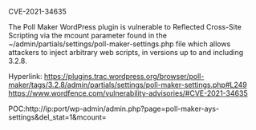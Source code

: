 CVE-2021-34635

The Poll Maker WordPress plugin is vulnerable to Reflected Cross-Site Scripting via the mcount parameter found in the ~/admin/partials/settings/poll-maker-settings.php file which allows attackers to inject arbitrary web scripts, in versions up to and including 3.2.8.

Hyperlink:
https://plugins.trac.wordpress.org/browser/poll-maker/tags/3.2.8/admin/partials/settings/poll-maker-settings.php#L249
https://www.wordfence.com/vulnerability-advisories/#CVE-2021-34635

POC:http://ip:port/wp-admin/admin.php?page=poll-maker-ays-settings&del_stat=1&mcount=<script>alert(/test/)</script>

